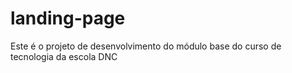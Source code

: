 # landing-page
Este é o projeto de desenvolvimento do módulo base do curso de tecnologia da escola DNC
